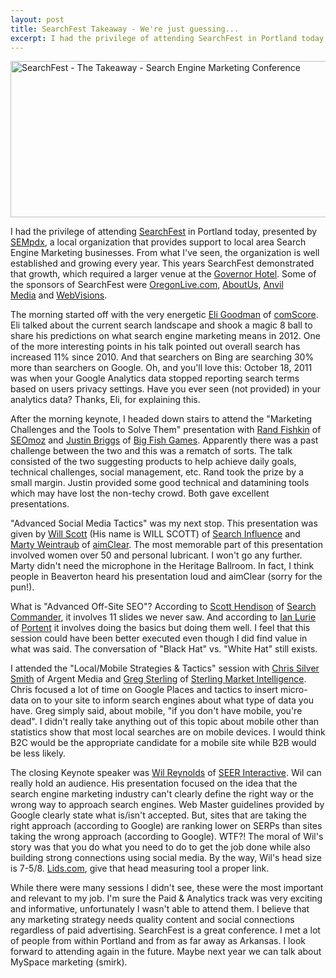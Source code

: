 ```yaml
---
layout: post
title: SearchFest Takeaway - We're just guessing...
excerpt: I had the privilege of attending SearchFest in Portland today, presented by SEMpdx, a local organization that provides support to local area Search Engine Marketing...
---
```

<img class="aligncenter size-full wp-image-406" title="searchfest-takeaway" src="http://www.simplicatedweb.com/images/wp/2012/02/searchfest-takeaway.jpg" alt="SearchFest - The Takeaway - Search Engine Marketing Conference" width="600" height="250" />

I had the privilege of attending <a href="http://www.sempdx.org/searchfest/" rel="nofollow" target="_blank">SearchFest</a> in Portland today, presented by <a href="http://www.sempdx.org" rel="nofollow" target="_blank">SEMpdx</a>, a local organization that provides support to local area Search Engine Marketing businesses. From what I've seen, the organization is well established and growing every year. This years SearchFest demonstrated that growth, which required a larger venue at the <a href="http://www.governorhotel.com/" target="_blank">Governor Hotel</a>. Some of the sponsors of SearchFest were <a href="http://www.oregonlive.com/" rel="nofollow" target="_blank">OregonLive.com</a>, <a href="http://www.aboutus.org/" rel="nofollow" target="_blank">AboutUs</a>, <a href="http://www.anvilmediainc.com/" rel="nofollow" target="_blank">Anvil Media</a> and <a href="http://www.webvisionsevent.com/portland/" rel="nofollow" target="_blank">WebVisions</a>.

The morning started off with the very energetic <a href="https://twitter.com/#!/LosBuenos" rel="nofollow" target="_blank">Eli Goodman</a> of <a href="http://www.comscore.com/" rel="nofollow" target="_blank">comScore</a>. Eli talked about the current search landscape and shook a magic 8 ball to share his predictions on what search engine marketing means in 2012. One of the more interesting points in his talk pointed out overall search has increased 11% since 2010. And that searchers on Bing are searching 30% more than searchers on Google. Oh, and you'll love this: October 18, 2011 was when your Google Analytics data stopped reporting search terms based on users privacy settings. Have you ever seen (not provided) in your analytics data? Thanks, Eli, for explaining this.

After the morning keynote, I headed down stairs to attend the "Marketing Challenges and the Tools to Solve Them" presentation with <a href="https://twitter.com/#!/randfish" rel="nofollow" target="_blank">Rand Fishkin</a> of <a href="http://www.seomoz.org/" rel="nofollow" target="_blank">SEOmoz</a> and <a href="https://twitter.com/#!/justinrbriggs" rel="nofollow" target="_blank">Justin Briggs</a> of <a href="http://www.bigfishgames.com/" rel="nofollow" target="_blank">Big Fish Games</a>. Apparently there was a past challenge between the two and this was a rematch of sorts. The talk consisted of the two suggesting products to help achieve daily goals, technical challenges, social management, etc. Rand took the prize by a small margin. Justin provided some good technical and datamining tools which may have lost the non-techy crowd. Both gave excellent presentations.

"Advanced Social Media Tactics" was my next stop. This presentation was given by <a href="https://twitter.com/#!/w2scott" rel="nofollow" target="_blank">Will Scott</a> (His name is WILL SCOTT) of <a href="http://www.searchinfluence.com/" rel="nofollow" target="_blank">Search Influence</a> and <a href="https://twitter.com/#!/aimclear" rel="nofollow" target="_blank">Marty Weintraub</a> of <a href="http://www.aimclearblog.com/" rel="nofollow" target="_blank">aimClear</a>. The most memorable part of this presentation involved women over 50 and personal lubricant. I won't go any further. Marty didn't need the microphone in the Heritage Ballroom. In fact, I think people in Beaverton heard his presentation loud and aimClear (sorry for the pun!).

What is "Advanced Off-Site SEO"? According to <a href="https://twitter.com/#!/shendison" rel="nofollow" target="_blank">Scott Hendison</a> of <a href="http://www.seoautomatic.com/" rel="nofollow" target="_blank">Search Commander</a>, it involves 11 slides we never saw. And according to <a href="https://twitter.com/#!/portentint" rel="nofollow" target="_blank">Ian Lurie</a> of <a href="http://www.portent.com/" rel="nofollow" target="_blank">Portent</a> it involves doing the basics but doing them well. I feel that this session could have been better executed even though I did find value in what was said. The conversation of "Black Hat" vs. "White Hat" still exists.

I attended the "Local/Mobile Strategies &amp; Tactics" session with <a href="https://twitter.com/#!/si1very" rel="nofollow" target="_blank">Chris Silver Smith</a> of Argent Media and <a href="https://twitter.com/#!/gsterling" rel="nofollow" target="_blank">Greg Sterling</a> of <a href="http://www.screenwerk.com/" rel="nofollow" target="_blank">Sterling Market Intelligence</a>. Chris focused a lot of time on Google Places and tactics to insert micro-data on to your site to inform search engines about what type of data you have. Greg simply said, about mobile, "if you don't have mobile, you're dead". I didn't really take anything out of this topic about mobile other than statistics show that most local searches are on mobile devices. I would think B2C would be the appropriate candidate for a mobile site while B2B would be less likely.

The closing Keynote speaker was <a href="https://twitter.com/#!/wilreynolds" rel="nofollow" target="_blank">Wil Reynolds</a> of <a href="http://www.seerinteractive.com/" rel="nofollow" target="_blank">SEER Interactive</a>. Wil can really hold an audience. His presentation focused on the idea that the search engine marketing industry can't clearly define the right way or the wrong way to approach search engines. Web Master guidelines provided by Google clearly state what is/isn't accepted. But, sites that are taking the right approach (according to Google) are ranking lower on SERPs than sites taking the wrong approach (according to Google). WTF?! The moral of Wil's story was that you do what you need to do to get the job done while also building strong connections using social media. By the way, Wil's head size is 7-5/8. <a href="http://www.lids.com" rel="nofollow" target="_blank">Lids.com</a>, give that head measuring tool a proper link.

While there were many sessions I didn't see, these were the most important and relevant to my job. I'm sure the Paid &amp; Analytics track was very exciting and informative, unfortunately I wasn't able to attend them. I believe that any marketing strategy needs quality content and social connections regardless of paid advertising. SearchFest is a great conference. I met a lot of people from within Portland and from as far away as Arkansas. I look forward to attending again in the future. Maybe next year we can talk about MySpace marketing (smirk).
